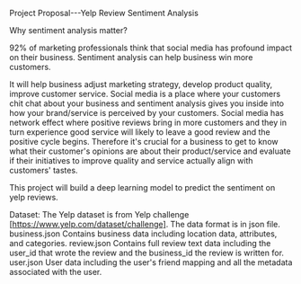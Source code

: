 Project Proposal---Yelp Review Sentiment Analysis

Why sentiment analysis matter?

92% of marketing professionals think that social media has profound impact on their business.
Sentiment analysis can help business win more customers.

It will help business adjust marketing strategy, develop product quality, improve customer service.
Social media is a place where your customers chit chat about your business and sentiment analysis
gives you inside into how your brand/service is perceived by your customers. Social media has network 
effect where positive reviews bring in more customers and they in turn experience good service will likely
to leave a good review and the positive cycle begins. Therefore it's crucial for a business to get to know what
their customer's opinions are about their product/service and evaluate if their initiatives to improve quality and service
actually align with customers' tastes.

This project will build a deep learning model to predict the sentiment on yelp reviews.

Dataset:
The Yelp dataset is from Yelp challenge [https://www.yelp.com/dataset/challenge].
The data format is in json file.
business.json
Contains business data including location data, attributes, and categories.
review.json
Contains full review text data including the user_id that wrote the review and the business_id the review is written for.
user.json
User data including the user's friend mapping and all the metadata associated with the user.
 
